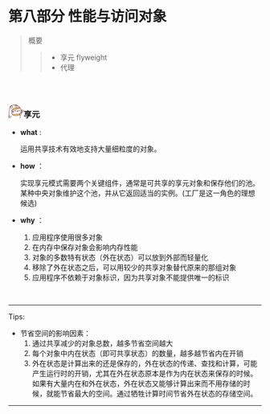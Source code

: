 <h1>第八部分 性能与访问对象</h1>

> 概要
>
> > - 享元 flyweight 
> > - 代理

<br>

<br>

<img src="https://github.com/zhuxinyu/blog/blob/master/logo.jpg" width = "30" height = "30" div align=left /><h3>享元</h3>

- **what** : 

  运用共享技术有效地支持大量细粒度的对象。

- **how** ：

  实现享元模式需要两个关键组件，通常是可共享的享元对象和保存他们的池。某种中央对象维护这个池，并从它返回适当的实例。(工厂是这一角色的理想候选)

- **why** ：

  1. 应用程序使用很多对象
  2. 在内存中保存对象会影响内存性能
  3. 对象的多数特有状态（外在状态）可以放到外部而轻量化
  4. 移除了外在状态之后，可以用较少的共享对象替代原来的那组对象
  5. 应用程序不依赖于对象标识，因为共享对象不能提供唯一的标识

<br>

---

Tips:

- 节省空间的影响因素：
   	1. 通过共享减少的对象总数，越多节省空间越大
   	2. 每个对象中内在状态（即可共享状态）的数量，越多越节省内在开销
   	3. 外在状态是计算出来的还是保存的，外在状态的传递、查找和计算，可能产生运行时的开销，尤其在外在状态原本是作为内在状态来保存的时候。如果有大量内在和外在状态，外在状态又能够计算出来而不用存储的时候，就能节省最大的空间。通过牺牲计算时间节省外在状态的存储空间。

---

<br>

